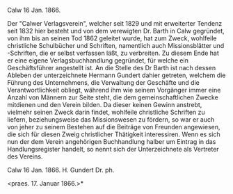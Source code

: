  Calw 16 Jan. 1866.

Der "Calwer Verlagsverein", welcher seit 1829 und mit erweiterter Tendenz seit 1832 hier besteht und von dem verewigten Dr. Barth in Calw gegründet, von ihm bis an seinen Tod 1862 geleitet wurde, hat zum Zweck, wohlfeile christliche Schulbücher und Schriften, namentlich auch Missionsblätter und -Schriften, die er selbst verfassen läßt, zu verbreiten. Zu diesem Ende hat er eine eigene Verlagsbuchhandlung gegründet, für welche ein Geschäftsführer angestellt ist. An die Stelle des Dr Barth ist nach dessen Ableben der unterzeichnete Hermann Gundert dahier getreten, welchem die Führung des Unternehmens, die Verwaltung der Geschäfte und die Verantwortlichkeit obliegt, während ihm wie seinem Vorgänger immer eine Anzahl von Männern zur Seite steht, die dem gemeinschaftlichen Zwecke mitdienen und den Verein bilden. Da dieser keinen Gewinn anstrebt, vielmehr seinen Zweck darin findet, wohlfeile christliche Schriften zu liefern, beziehungsweise das Missionswesen zu fördern, so war er auch von jeher zu seinem Bestehen auf die Beiträge von Freunden angewiesen, die sich für diesen Zweig christlicher Thätigkeit interessiren. Wenn es sich nun der dem Verein angehörigen Buchhandlung halber um Eintrag in das Handlungsregister handelt, so nennt sich der Unterzeichnete als Vertreter des Vereins.

Calw 16 Jan. 1866.
 H. Gundert
 Dr. ph.

<praes. 17. Januar 1866.>*
